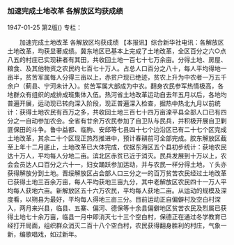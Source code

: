 ### 加速完成土地改革  各解放区均获成绩

1947-01-25
第2版()
专栏：

　　加速完成土地改革
    各解放区均获成绩
    【本报讯】综合新华社电讯：各解放区土地改革，均获显著成绩。冀东地区已基本上完成了土地改革，全区百分之六○点八五的村庄已实现耕者有其田，共收回土地一百七十七万余亩。分得土地、房屋、粮食、及其他物资之农民约七百七十万人。占总人口百分之八十，每人平均得地一亩半，贫苦军属每人分得三亩以上，赤贫户现已绝迹，贫农上升为中农者一万五千余户（蓟县、宁河未计入）。贫苦军属大部成为中农。翻身农民参军热情极高，各地群众有组织的成排成班集体入伍。热河省土地改革运动自去年五月以后，各地均普遍开展，运动现已转向深入阶段，现正普遍深入检查，据热中热北九月以前统计：获得土地农民有百万之多，共收回土地三百七十四万亩滦平县全部人口已有四分之一自动参加农会。全省有廿余万农民参加了自卫队与民兵，并积极开展自卫剿匪保田的斗争。鲁中益都、临朐、安邱等七县四十七个边沿区已有二十七个区完成土地改革，其余二十个区现正热烈推进中，预计春耕前可全部完成。胶东解放区截至上年十二月底止，土地改革已大体完成，仅据东海区五个县初步统计：获地农民达十万人，平均每人分地二亩。滨北区赤贫已近于消灭。民兵发展到十万以上，农会会员达人口百分之六十一，妇女踊跃参加运动，并与农民一样分得土地，丫头亦获得解放分到土地。晋绥解放区占会部人口三分之一的百万贫苦农民经过土地改革已获得土地三百余万亩，每人平均获地三亩九分，其中老解放区农民四十一万人平均每人获地六亩。新解放区五十六万农民，平均每人获地二亩。从运动的规模及深度看，以朔县为最好，平均每人得地三亩三分。目前运动正自偏僻村及空白村深入，两月来兴县，临县、五寨、偏河、德保等十余县偏僻地区贫苦农民及烈属已获得土地七十余万亩，临县一月中即消灭七十三个空白村，保德正在通过冬学教育已经打开局面，组织群众消灭二百十八个空白村，农民获得翻身胜利的村庄，气象一新，编歌唱戏，如过新年。
